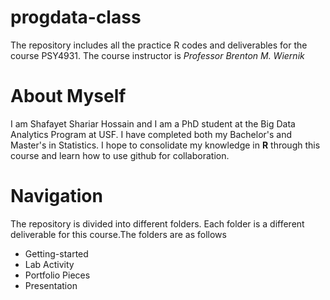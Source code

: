 # progdata-class

The repository includes all the practice R codes and deliverables for the course PSY4931. The course instructor is *Professor Brenton M. Wiernik*

# About Myself

I am Shafayet Shariar Hossain and I am a PhD student at the Big Data Analytics Program at USF. I have completed both my Bachelor's and Master's in Statistics. I hope to consolidate my knowledge in **R** through this course and learn how to use github for collaboration.

# Navigation 

The repository is divided into different folders. Each folder is a different deliverable for this course.The folders are as follows

  - Getting-started
  - Lab Activity
  - Portfolio Pieces
  - Presentation
